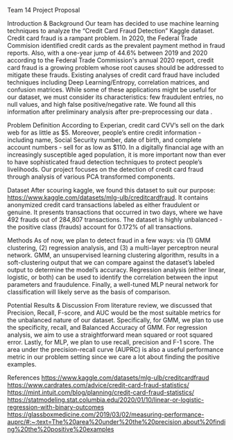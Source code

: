 Team 14 Project Proposal

Introduction & Background
	Our team has decided to use machine learning techniques to analyze the “Credit Card Fraud Detection” Kaggle dataset. Credit card fraud is a rampant problem. In 2020, the Federal Trade Commision identified credit cards as the prevalent payment method in fraud reports. Also, with a one-year jump of 44.6% between 2019 and 2020 according to the Federal Trade Commission's annual 2020 report, credit card fraud is a growing problem whose root causes should be addressed to mitigate these frauds. Existing analyses of credit card fraud have included techniques including Deep Learning/Entropy, correlation matrices, and confusion matrices. While some of these applications might be useful for our dataset, we must consider its characteristics: few fraudulent entries, no null values, and high false positive/negative rate. We found all this information after preliminary analysis after pre-preprocessing our data .


Problem Definition
  According to Experian, credit card CVV’s sell on the dark web for as little as $5. Moreover, people’s entire credit information - including name, Social Security number, date of birth, and complete account numbers - sell for as low as $110. In a digitally financial age with an increasingly susceptible aged population, it is more important now than ever to have sophisticated fraud detection techniques to protect people’s livelihoods. Our project focuses on the detection of credit card fraud through analysis of various PCA transformed components.

Dataset
  After scouring kaggle, we found this dataset to suit our purpose: https://www.kaggle.com/datasets/mlg-ulb/creditcardfraud. It contains anonymized credit card transactions labeled as either fraudulent or genuine. It presents transactions that occurred in two days, where we have 492 frauds out of 284,807 transactions. The dataset is highly unbalanced - the positive class (frauds) account for 0.172% of all transactions.

Methods
  As of now, we plan to detect fraud in a few ways: via (1) GMM clustering, (2) regression analysis, and (3) a multi-layer perceptron neural network. GMM, an unsupervised learning clustering algorithm, results in a soft-clustering output that we can compare against the dataset’s labeled output to determine the model’s accuracy. Regression analysis (either linear, logistic, or both) can be used to identify the correlation between the input parameters and fraudulence. Finally, a well-tuned MLP neural network for classification will likely serve as the basis of comparison.


Potential Results & Discussion
  From literature review, we discussed that Precision, Recall, F-score, and AUC would be the most suitable metrics for the unbalanced nature of our dataset. Specifically, for GMM, we plan to use the specificity, recall, and Balanced Accuracy of GMM. For regression analysis, we aim to use a straightforward mean squared or root squared error. Lastly, for MLP, we plan to use recall, precision and F-1 score. The area under the precision-recall curve (AUPRC) is also a useful performance metric in our problem setting since we care a lot about finding the positive examples.


References
https://www.kaggle.com/datasets/mlg-ulb/creditcardfraud
https://www.cardrates.com/advice/credit-card-fraud-statistics/
https://mint.intuit.com/blog/planning/credit-card-fraud-statistics/
https://statmodeling.stat.columbia.edu/2020/01/10/linear-or-logistic-regression-with-binary-outcomes
https://glassboxmedicine.com/2019/03/02/measuring-performance-auprc/#:~:text=The%20area%20under%20the%20precision,about%20finding%20the%20positive%20examples

